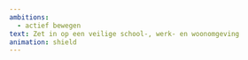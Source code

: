 ```yaml
---
ambitions:
  - actief bewegen
text: Zet in op een veilige school-, werk- en woonomgeving
animation: shield
---
```

